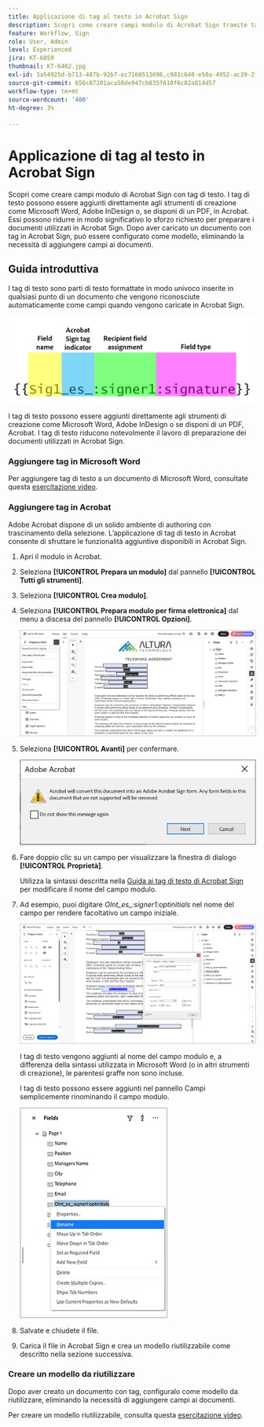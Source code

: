 ```yaml
---
title: Applicazione di tag al testo in Acrobat Sign
description: Scopri come creare campi modulo di Acrobat Sign tramite tag di testo
feature: Workflow, Sign
role: User, Admin
level: Experienced
jira: KT-6059
thumbnail: KT-6402.jpg
exl-id: 3a54925d-b713-487b-92b7-ec7160513696,c981c640-e50a-4952-ac39-2f90d6d0cf08
source-git-commit: 656c87201aca58de947cb835f610f6c82a814d57
workflow-type: tm+mt
source-wordcount: '400'
ht-degree: 3%

---
```


# Applicazione di tag al testo in Acrobat Sign

Scopri come creare campi modulo di Acrobat Sign con tag di testo. I tag di testo possono essere aggiunti direttamente agli strumenti di creazione come Microsoft Word, Adobe InDesign o, se disponi di un PDF, in Acrobat. Essi possono ridurre in modo significativo lo sforzo richiesto per preparare i documenti utilizzati in Acrobat Sign. Dopo aver caricato un documento con tag in Acrobat Sign, può essere configurato come modello, eliminando la necessità di aggiungere campi ai documenti.

## Guida introduttiva

I tag di testo sono parti di testo formattate in modo univoco inserite in qualsiasi punto di un documento che vengono riconosciute automaticamente come campi quando vengono caricate in Acrobat Sign.

![Sintassi del tag di testo](../assets/syntax.png)

I tag di testo possono essere aggiunti direttamente agli strumenti di creazione come Microsoft Word, Adobe InDesign o se disponi di un PDF, Acrobat. I tag di testo riducono notevolmente il lavoro di preparazione dei documenti utilizzati in Acrobat Sign.

### Aggiungere tag in Microsoft Word

Per aggiungere tag di testo a un documento di Microsoft Word, consultate questa [esercitazione video](text-tagging-word.md).

### Aggiungere tag in Acrobat

Adobe Acrobat dispone di un solido ambiente di authoring con trascinamento della selezione. L’applicazione di tag di testo in Acrobat consente di sfruttare le funzionalità aggiuntive disponibili in Acrobat Sign.

1. Apri il modulo in Acrobat.

1. Seleziona **[!UICONTROL Prepara un modulo]** dal pannello **[!UICONTROL Tutti gli strumenti]**.

1. Seleziona **[!UICONTROL Crea modulo]**.

1. Seleziona **[!UICONTROL Prepara modulo per firma elettronica]** dal menu a discesa del pannello **[!UICONTROL Opzioni]**.

   ![Prepara modulo per firma elettronica](../assets/tag-prepare-e-signing.png)

1. Seleziona **[!UICONTROL Avanti]** per confermare.

   ![Conferma conversione dei campi](../assets/tag-confirm.png)

1. Fare doppio clic su un campo per visualizzare la finestra di dialogo **[!UICONTROL Proprietà]**.

   Utilizza la sintassi descritta nella [Guida ai tag di testo di Acrobat Sign](https://helpx.adobe.com/it/sign/using/text-tag.html) per modificare il nome del campo modulo.

1. Ad esempio, puoi digitare *OInt_es_:signer1:optinitials* nel nome del campo per rendere facoltativo un campo iniziale.

   ![Cambia nome campo](../assets/tag-opt-initials.png)

   I tag di testo vengono aggiunti al nome del campo modulo e, a differenza della sintassi utilizzata in Microsoft Word (o in altri strumenti di creazione), le parentesi graffe non sono incluse.

   I tag di testo possono essere aggiunti nel pannello Campi semplicemente rinominando il campo modulo.

   ![Rinomina nel pannello dei campi](../assets/tag-rename.png)

1. Salvate e chiudete il file.

1. Carica il file in Acrobat Sign e crea un modello riutilizzabile come descritto nella sezione successiva.

### Creare un modello da riutilizzare

Dopo aver creato un documento con tag, configuralo come modello da riutilizzare, eliminando la necessità di aggiungere campi ai documenti.

Per creare un modello riutilizzabile, consulta questa [esercitazione video](../sign-advanced-users/create-a-template.md).
